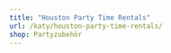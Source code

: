 ```yaml
---
title: "Houston Party Time Rentals"
url: /katy/houston-party-time-rentals/
shop: Partyzubehör
---
```

